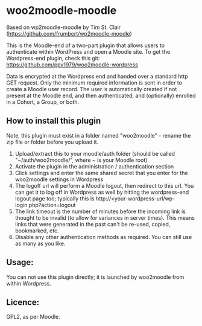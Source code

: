 woo2moodle-moodle
=================

Based on wp2moodle-moodle by Tim St. Clair (https://github.com/frumbert/wp2moodle-moodle)

This is the Moodle-end of a two-part plugin that allows users to authenticate within WordPress and open a Moodle site. To get the Wordpress-end plugin, check this git: https://github.com/ppv1979/woo2moodle-wordpress

Data is encrypted at the Wordpress end and handed over a standard http GET request. Only the minimum required information is sent in order to create a Moodle user record. The user is automatically created if not present at the Moodle end, and then authenticated, and (optionally) enrolled in a Cohort, a Group, or both.

How to install this plugin
---------------------
Note, this plugin must exist in a folder named "woo2moodle" - rename the zip file or folder before you upload it.

1. Upload/extract this to your moodle/auth folder (should be called "~/auth/woo2moodle/", where ~ is your Moodle root)
2. Activate the plugin in the administration / authentication section
3. Click settings and enter the same shared secret that you enter for the woo2moodle settings in Wordpress
4. The logoff url will perform a Moodle logout, then redirect to this url. You can get it to log off in Wordpress as well by hitting the wordpress-end logout page too; typically this is http://<your-wordpress-url/wp-login.php?action=logout
5. The link timeout is the number of minutes before the incoming link is thought to be invalid (to allow for variances in server times). This means links that were generated in the past can't be re-used, copied, bookmarked, etc.
5. Disable any other authentication methods as required. You can still use as many as you like.

Usage:
------
You can not use this plugin directly; it is launched by woo2moodle from within Wordpress.

Licence:
--------
GPL2, as per Moodle.

